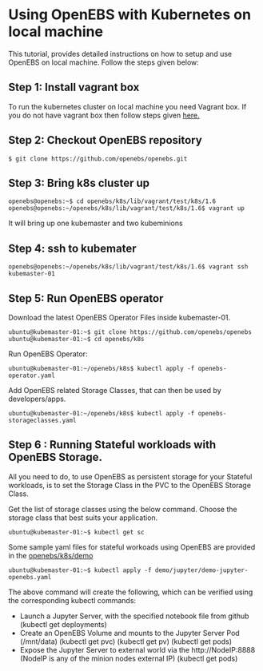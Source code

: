 # Using OpenEBS with Kubernetes on local machine

This tutorial, provides detailed instructions on how to setup and use OpenEBS on local machine.
Follow the steps given below:

## Step 1: Install vagrant box

To run the kubernetes cluster on local machine you need Vagrant box. If you do not have vagrant box then follow steps given [here.](https://github.com/openebs/openebs/tree/master/k8s/lib/vagrant/test/k8s/1.6#installing-kubernetes-16-and-openebs-clusters-on-ubuntu-1604)

## Step 2: Checkout OpenEBS repository

```
$ git clone https://github.com/openebs/openebs.git
```

## Step 3: Bring k8s cluster up

```
openebs@openebs:~$ cd openebs/k8s/lib/vagrant/test/k8s/1.6
openebs@openebs:~/openebs/k8s/lib/vagrant/test/k8s/1.6$ vagrant up
```

It will bring up one kubemaster and two kubeminions

## Step 4: ssh to kubemater

```
openebs@openebs:~/openebs/k8s/lib/vagrant/test/k8s/1.6$ vagrant ssh kubemaster-01

```

## Step 5: Run OpenEBS operator

Download the latest OpenEBS Operator Files inside kubemaster-01.
```
ubuntu@kubemaster-01:~$ git clone https://github.com/openebs/openebs
ubuntu@kubemaster-01:~$ cd openebs/k8s
```

Run OpenEBS Operator:

```
ubuntu@kubemaster-01:~/openebs/k8s$ kubectl apply -f openebs-operator.yaml
```

Add OpenEBS related Storage Classes, that can then be used by developers/apps.

```
ubuntu@kubemaster-01:~/openebs/k8s$ kubectl apply -f openebs-storageclasses.yaml
```

## Step 6 : Running Stateful workloads with OpenEBS Storage.

All you need to do, to use OpenEBS as persistent storage for your Stateful workloads, is to set the Storage Class in the PVC to the OpenEBS Storage Class.

Get the list of storage classes using the below command. Choose the storage class that best suits your application. 

```
ubuntu@kubemaster-01:~$ kubectl get sc
```

Some sample yaml files for stateful workoads using OpenEBS are provided in the [openebs/k8s/demo](https://github.com/openebs/openebs/tree/master/k8s/demo)

```
ubuntu@kubemaster-01:~$ kubectl apply -f demo/jupyter/demo-jupyter-openebs.yaml
```

The above command will create the following, which can be verified using the corresponding kubectl commands:

- Launch a Jupyter Server, with the specified notebook file from github
  (kubectl get deployments)
- Create an OpenEBS Volume and mounts to the Jupyter Server Pod (/mnt/data)
  (kubectl get pvc)
  (kubectl get pv)
  (kubectl get pods)
- Expose the Jupyter Server to external world via the http://NodeIP:8888 (NodeIP is any of the minion nodes external IP)
  (kubectl get pods)
